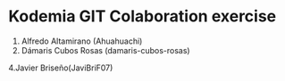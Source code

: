 # Kodemia GIT Colaboration exercise

1. Alfredo Altamirano (Ahuahuachi)
2. Dámaris Cubos Rosas (damaris-cubos-rosas)

4.Javier Briseño(JaviBriF07)
